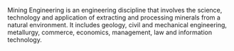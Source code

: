 Mining Engineering is an engineering discipline that involves the science, technology and application of extracting and processing minerals from a natural environment. It includes geology, civil and mechanical engineering, metallurgy, commerce, economics, management, law and information technology.